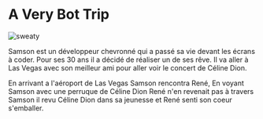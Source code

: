 # A Very Bot Trip

![sweaty](https://tenor.com/view/sweaty-dancing-sweat-dance-molly-gif-14389452.gif)

Samson est un développeur chevronné qui a passé sa vie devant les écrans à coder.
Pour ses 30 ans il a décidé de réaliser un de ses rêve.
Il va aller à Las Vegas avec son meilleur ami pour aller voir le concert de Céline Dion.

En arrivant a l'aéroport de Las Vegas Samson rencontra René, En voyant Samson avec une perruque de Céline Dion René n'en revenait pas à travers Samson il revu Céline Dion dans sa jeunesse et René senti son coeur s'emballer.
